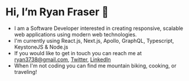 # Hi, I’m Ryan Fraser 👋
- I am a Software Developer interested in creating responsive, scalable web applications using modern web technologies.
- I'm currently using React.js, Next.js, Apollo, GraphQL, Typescript, KeystoneJS & Node.js
- If you would like to get in touch you can reach me at ryan3738@gmail.com, [Twitter](https://twitter.com/ryan3738), [LinkedIn](https://www.linkedin.com/in/ryan-fraser-3052515/)
- When I'm not coding you can find me mountain biking, cooking, or traveling!
